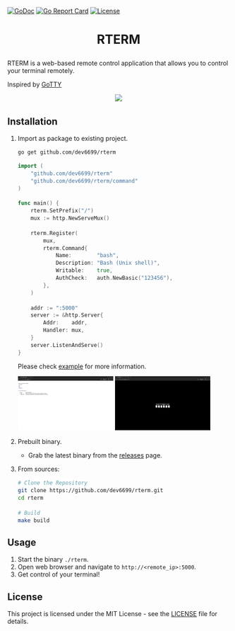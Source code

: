[![GoDoc](https://pkg.go.dev/badge/github.com/dev6699/rterm)](https://pkg.go.dev/github.com/dev6699/rterm)
[![Go Report Card](https://goreportcard.com/badge/github.com/dev6699/rterm)](https://goreportcard.com/report/github.com/dev6699/rterm)
[![License](https://img.shields.io/github/license/dev6699/rterm)](LICENSE)

# <p align="center">RTERM</p>

RTERM is a web-based remote control application that allows you to control your terminal remotely.

Inspired by [GoTTY](https://github.com/yudai/gotty)

<p align="center">
    <img src="docs/rterm.gif">
</p>


## Installation

1. Import as package to existing project.
    ```bash
    go get github.com/dev6699/rterm
    ```

    ```go
    import (
        "github.com/dev6699/rterm"
        "github.com/dev6699/rterm/command"
    )

    func main() {
        rterm.SetPrefix("/")
        mux := http.NewServeMux()

        rterm.Register(
            mux,
            rterm.Command{
                Name:        "bash",
                Description: "Bash (Unix shell)",
                Writable:    true,
                AuthCheck:   auth.NewBasic("123456"),
            },
        )

        addr := ":5000"
        server := &http.Server{
            Addr:    addr,
            Handler: mux,
        }
        server.ListenAndServe()
    }
    ```
    Please check [example](cmd/rterm/main.go) for more information.

    <img src="docs/index.png" width="45%">
    <img src="docs/auth.png" width="45%">

2. Prebuilt binary.

    - Grab the latest binary from the [releases](https://github.com/dev6699/rterm/releases) page.

3. From sources:
    ```bash
    # Clone the Repository
    git clone https://github.com/dev6699/rterm.git
    cd rterm

    # Build
    make build
    ```

## Usage
1. Start the binary `./rterm`.
2. Open web browser and navigate to `http://<remote_ip>:5000`.
3. Get control of your terminal!

## License
This project is licensed under the MIT License - see the [LICENSE](LICENSE) file for details.